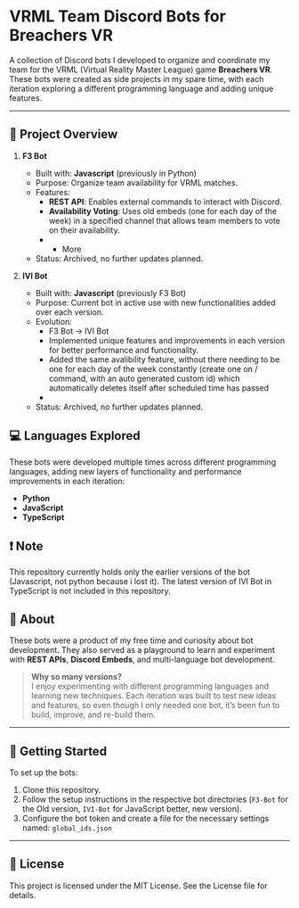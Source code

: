 # VRML Team Discord Bots for Breachers VR

A collection of Discord bots I developed to organize and coordinate my team for the VRML (Virtual Reality Master League) game **Breachers VR**. These bots were created as side projects in my spare time, with each iteration exploring a different programming language and adding unique features. 

---

## 🚀 Project Overview

1. **F3 Bot**
    - Built with: **Javascript** (previously in Python)
    - Purpose: Organize team availability for VRML matches.
    - Features:
      - **REST API**: Enables external commands to interact with Discord.
      - **Availability Voting**: Uses old embeds (one for each day of the week) in a specified channel that allows team members to vote on their availability.
      - + More
    - Status: Archived, no further updates planned.

2. **IVI Bot**
    - Built with: **Javascript** (previously F3 Bot)
    - Purpose: Current bot in active use with new functionalities added over each version.
    - Evolution: 
      - F3 Bot → IVI Bot
      - Implemented unique features and improvements in each version for better performance and functionality.
      - Added the same avalibility feature, without there needing to be one for each day of the week constantly (create one on / command, with an auto generated custom id) which automatically deletes itself after scheduled time has passed
      - 
    - Status: Archived, no further updates planned.

## 💻 Languages Explored
These bots were developed multiple times across different programming languages, adding new layers of functionality and performance improvements in each iteration:
- **Python**
- **JavaScript**
- **TypeScript**

## ❗ Note
This repository currently holds only the earlier versions of the bot (Javascript, not python because i lost it). The latest version of IVI Bot in TypeScript is not included in this repository.

## 📜 About
These bots were a product of my free time and curiosity about bot development. They also served as a playground to learn and experiment with **REST APIs**, **Discord Embeds**, and multi-language bot development. 

> **Why so many versions?**  
> I enjoy experimenting with different programming languages and learning new techniques. Each iteration was built to test new ideas and features, so even though I only needed one bot, it’s been fun to build, improve, and re-build them.

---

## 🤖 Getting Started

To set up the bots:
1. Clone this repository.
2. Follow the setup instructions in the respective bot directories (`F3-Bot` for the Old version, `IVI-Bot` for JavaScript better, new version).
3. Configure the bot token and create a file for the necessary settings named: `global_ids.json`

---

## 📄 License

This project is licensed under the MIT License. See the License file for details.
